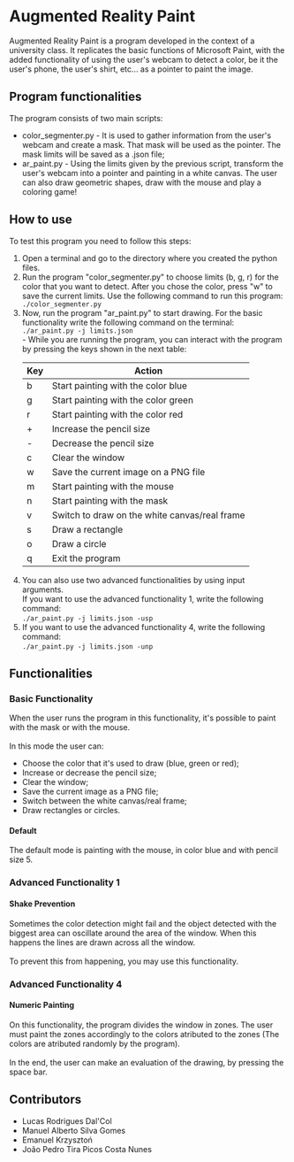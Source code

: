 # Augmented Reality Paint
Augmented Reality Paint is a program developed in the context of a university class. It replicates the basic functions 
of Microsoft Paint, with the added functionality of using the user's webcam to detect a color, be it the user's phone, 
the user's shirt, etc... as a pointer to paint the image. <br>
<TODO Add an image here>

## Program functionalities
The program consists of two main scripts: <br>
- color_segmenter.py - It is used to gather information from the user's webcam and create a mask. That mask will be used
as the pointer. The mask limits will be saved as a .json file; <br>
- ar_paint.py - Using the limits given by the previous script, transform the user's webcam into a pointer and painting 
in a white canvas. The user can also draw geometric shapes, draw with the mouse and play a coloring game!

## How to use
To test this program you need to follow this steps:
<ol>
<li> Open a terminal and go to the directory where you created the python files. </li>
<li> Run the program "color_segmenter.py" to choose limits (b, g, r) for the color that you want to detect. After you chose the color, press "w" to save the current limits. Use the following command to run this program: </li>
<code>./color_segmenter.py</code>
<li> Now, run the program "ar_paint.py" to start drawing. For the basic functionality write the following command on the terminal:</li>
<code>./ar_paint.py -j limits.json</code> <br>
- While you are running the program, you can interact with the program by pressing the keys shown in the next table:<br>

| Key         | Action                                          |
| ----------- | -----------                                     |
| b           | Start painting with the color blue              |
| g           | Start painting with the color green             |
| r           | Start painting with the color red               |
| +           | Increase the pencil size                        |
| -           | Decrease the pencil size                        |
| c           | Clear the window                                |
| w           | Save the current image on a PNG file            |
| m           | Start painting with the mouse                   |
| n           | Start painting with the mask                    |
| v           | Switch to draw on the white canvas/real frame   |
| s           | Draw a rectangle                                |
| o           | Draw a circle                                   |
| q           | Exit the program                                |

<li> You can also use two advanced functionalities by using input arguments.<br>
If you want to use the advanced functionality 1, write the following command: <br>
<code>./ar_paint.py -j limits.json -usp</code> </li>
<li> If you want to use the advanced functionality 4, write the following command: <br>
<code>./ar_paint.py -j limits.json -unp</code> </li>
</ol>

## Functionalities
### Basic Functionality
When the user runs the program in this functionality, it's possible to paint with the mask or with the mouse.<br><br>
In this mode the user can:
<ul>
<li>Choose the color that it's used to draw (blue, green or red);</li> 
<li>Increase or decrease the pencil size;</li>
<li>Clear the window;</li>
<li>Save the current image as a PNG file;</li>
<li>Switch between the white canvas/real frame;</li>
<li>Draw rectangles or circles.</li>
</ul>

#### Default
The default mode is painting with the mouse, in color blue and with pencil size 5.

### Advanced Functionality 1
#### Shake Prevention
Sometimes the color detection might fail and the object detected with the biggest area can oscillate around the area of the window. When this happens the lines are drawn across all the window. <br><br>
To prevent this from happening, you may use this functionality.
### Advanced Functionality 4
#### Numeric Painting
On this functionality, the program divides the window in zones. The user must paint the zones accordingly to the colors atributed to the zones (The colors are atributed randomly by the program). <br><br>
In the end, the user can make an evaluation of the drawing, by pressing the space bar.

## Contributors
<ul>
<li>Lucas Rodrigues Dal'Col</li>
<li>Manuel Alberto Silva Gomes</li>
<li>Emanuel Krzysztoń</li>
<li>João Pedro Tira Picos Costa Nunes</li>
</ul>